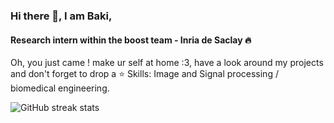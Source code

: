 ### Hi there 👋, I am Baki,
#### Research intern within the boost team - Inria de Saclay 🔥

Oh, you just came ! make ur self at home :3, have a look around my projects and don't forget to drop a :star:
Skills: Image and Signal processing / biomedical engineering.


![GitHub streak stats](https://github-readme-streak-stats.herokuapp.com/?user=abdou1579)  

